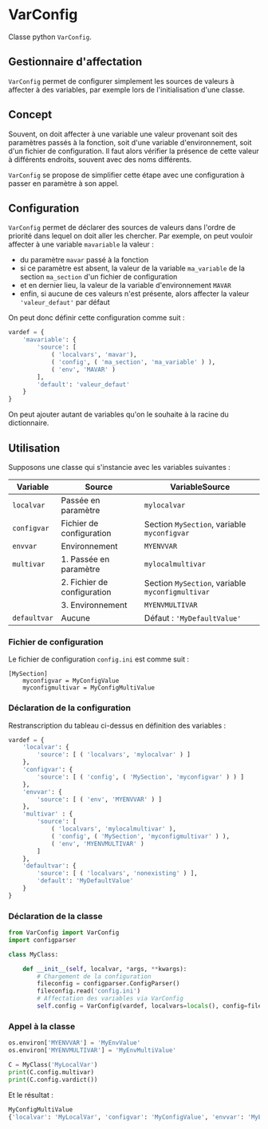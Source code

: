 # VarConfig
Classe python `VarConfig`.

## Gestionnaire d'affectation
`VarConfig` permet de configurer simplement les sources de valeurs à affecter à des variables, par exemple lors de l'initialisation d'une classe.

## Concept
Souvent, on doit affecter à une variable une valeur provenant soit des paramètres passés à la fonction, soit d'une variable d'environnement, soit d'un fichier de configuration. Il faut alors vérifier la présence de cette valeur à différents endroits, souvent avec des noms différents.

`VarConfig` se propose de simplifier cette étape avec une configuration à passer en paramètre à son appel.

## Configuration
`VarConfig` permet de déclarer des sources de valeurs dans l'ordre de priorité dans lequel on doit aller les chercher. Par exemple, on peut vouloir affecter à une variable `mavariable` la valeur :
- du paramètre `mavar` passé à la fonction
- si ce paramètre est absent, la valeur de la variable `ma_variable` de la section `ma_section` d'un fichier de configuration
- et en dernier lieu, la valeur de la variable d'environnement `MAVAR`
- enfin, si aucune de ces valeurs n'est présente, alors affecter la valeur `'valeur_defaut'` par défaut

On peut donc définir cette configuration comme suit :
```python
vardef = {
    'mavariable': {
        'source': [
            ( 'localvars', 'mavar'),
            ( 'config', ( 'ma_section', 'ma_variable' ) ),
            ( 'env', 'MAVAR' )
        ],
        'default': 'valeur_defaut'
    }
}
```
On peut ajouter autant de variables qu'on le souhaite à la racine du dictionnaire.

## Utilisation

Supposons une classe qui s'instancie avec les variables suivantes :

| Variable     | Source                      | VariableSource                                   |
|--------------|-----------------------------|--------------------------------------------------|
| `localvar`   | Passée en paramètre         | `mylocalvar`                                     |
| `configvar`  | Fichier de configuration    | Section `MySection`, variable `myconfigvar`      |
| `envvar`     | Environnement               | `MYENVVAR`                                       |
| `multivar`   | 1. Passée en paramètre      | `mylocalmultivar`                                |
|              | 2. Fichier de configuration | Section `MySection`, variable `myconfigmultivar` |
|              | 3. Environnement            | `MYENVMULTIVAR`                                  |
| `defaultvar` | Aucune                      | Défaut : `'MyDefaultValue'`                      | 

### Fichier de configuration

Le fichier de configuration `config.ini` est comme suit :
```
[MySection]
    myconfigvar = MyConfigValue
    myconfigmultivar = MyConfigMultiValue
```

### Déclaration de la configuration

Restranscription du tableau ci-dessus en définition des variables :
```python
vardef = {
    'localvar': {
        'source': [ ( 'localvars', 'mylocalvar' ) ]
    },
    'configvar': {
        'source': [ ( 'config', ( 'MySection', 'myconfigvar' ) ) ]
    },
    'envvar': {
        'source': [ ( 'env', 'MYENVVAR' ) ]
    },
    'multivar' : {
        'source': [
            ( 'localvars', 'mylocalmultivar' ),
            ( 'config', ( 'MySection', 'myconfigmultivar' ) ),
            ( 'env', 'MYENVMULTIVAR' )
        ]
    },
    'defaultvar': {
        'source': [ ( 'localvars', 'nonexisting' ) ],
        'default': 'MyDefaultValue'
    }
}
```

### Déclaration de la classe
```python
from VarConfig import VarConfig
import configparser

class MyClass:

    def __init__(self, localvar, *args, **kwargs):
        # Chargement de la configuration
        fileconfig = configparser.ConfigParser()
        fileconfig.read('config.ini')
        # Affectation des variables via VarConfig
        self.config = VarConfig(vardef, localvars=locals(), config=fileconfig)
```

### Appel à la classe
```python
os.environ['MYENVVAR'] = 'MyEnvValue'
os.environ['MYENVMULTIVAR'] = 'MyEnvMultiValue'

C = MyClass('MyLocalVar')
print(C.config.multivar)
print(C.config.vardict())
```
Et le résultat :
```python
MyConfigMultiValue
{'localvar': 'MyLocalVar', 'configvar': 'MyConfigValue', 'envvar': 'MyEnvValue', 'multivar': 'MyConfigMultiValue', 'defaultvar': 'MyDefaultValue'}
```